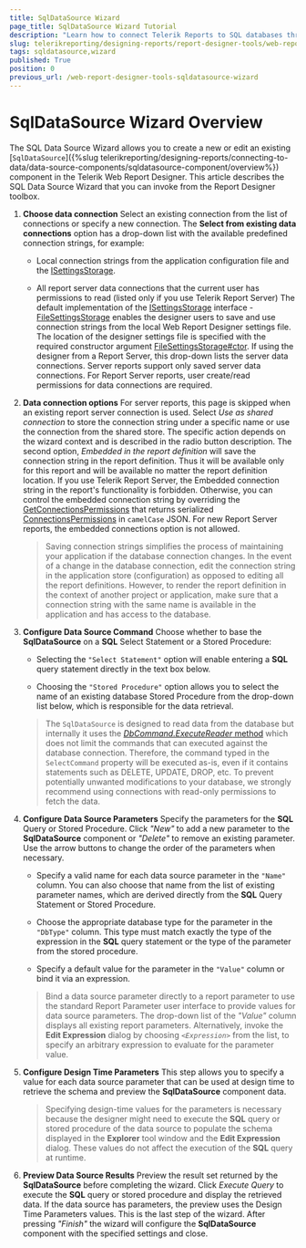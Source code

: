 ```yaml
---
title: SqlDataSource Wizard
page_title: SqlDataSource Wizard Tutorial
description: "Learn how to connect Telerik Reports to SQL databases through the dedicated Web Report Designer's SqlDataSource Wizard."
slug: telerikreporting/designing-reports/report-designer-tools/web-report-designer/tools/sqldatasource-wizard
tags: sqldatasource,wizard
published: True
position: 0
previous_url: /web-report-designer-tools-sqldatasource-wizard
---
```


# SqlDataSource Wizard Overview

The SQL Data Source Wizard allows you to create a new or edit an existing [`SqlDataSource`]({%slug telerikreporting/designing-reports/connecting-to-data/data-source-components/sqldatasource-component/overview%}) component in the Telerik Web Report Designer. This article describes the SQL Data Source Wizard that you can invoke from the Report Designer toolbox. 

1. __Choose data connection__ Select an existing connection from the list of connections or specify a new connection. The __Select from existing data connections__ option has a drop-down list with the available predefined connection strings, for example: 

   + Local connection strings from the application configuration file and the [ISettingsStorage](/api/Telerik.WebReportDesigner.Services.ISettingsStorage). 

   + All report server data connections that the current user has permissions to read (listed only if you use Telerik Report Server) The default implementation of the  [ISettingsStorage](/api/Telerik.WebReportDesigner.Services.ISettingsStorage) interface - [FileSettingsStorage](/api/Telerik.WebReportDesigner.Services.FileSettingsStorage) enables the designer users to save and use connection strings from the local Web Report Designer settings file. The location of the designer settings file is specified with the required constructor argument [FileSettingsStorage#ctor](/api/Telerik.WebReportDesigner.Services#Telerik_WebReportDesigner_Services_FileSettingsStorage#ctor_System_String_). If using the designer from a Report Server, this drop-down lists the server data connections. Server reports support only saved server data connections. For Report Server reports, user create/read permissions for data connections are required. 

1. __Data connection options__ For server reports, this page is skipped when an existing report server connection is used. Select *Use as shared connection* to store the connection string under a specific name or use the connection from the shared store. The specific action depends on the wizard context and is described in the radio button description. The second option, *Embedded in the report definition* will save the connection string in the report definition. Thus it will be available only for this report and will be available no matter the report definition location. If you use Telerik Report Server, the Embedded connection string in the report's functionality is forbidden. Otherwise, you can control the embedded connection string by overriding the [GetConnectionsPermissions](/api/Telerik.WebReportDesigner.Services.Controllers.ReportDesignerControllerBase#Telerik_WebReportDesigner_Services_Controllers_ReportDesignerControllerBase_GetConnectionsPermissions) that returns serialized [ConnectionsPermissions](/api/Telerik.WebReportDesigner.Services.ConnectionsPermissions) in `camelCase` JSON. For new Report Server reports, the embedded connections option is not allowed. 

   >Saving connection strings simplifies the process of maintaining your application if the database connection changes. In the event of a change in the database connection, edit the connection string in the application store (configuration) as opposed to editing all the report definitions. However, to render the report definition in the context of another project or application, make sure that a connection string with the same name is available in the application and has access to the database. 

1. __Configure Data Source Command__ Choose whether to base the __SqlDataSource__ on a __SQL__ Select Statement or a Stored Procedure: 

   + Selecting the `"Select Statement"` option will enable entering a __SQL__ query statement directly in the text box below. 

   + Choosing the `"Stored Procedure"` option allows you to select the name of an existing database Stored Procedure from the drop-down list below, which is responsible for the data retrieval. 

   >The `SqlDataSource` is designed to read data from the database but internally it uses the [_DbCommand.ExecuteReader_ method](https://learn.microsoft.com/en-us/dotnet/api/system.data.common.dbcommand.executereader?view=net-8.0) which does not limit the commands that can executed against the database connection. Therefore, the command typed in the `SelectCommand` property will be executed as-is, even if it contains statements such as DELETE, UPDATE, DROP, etc. To prevent potentially unwanted modifications to your database, we strongly recommend using connections with read-only permissions to fetch the data.

1. __Configure Data Source Parameters__ Specify the parameters for the __SQL__ Query or Stored Procedure. Click *"New"* to add a new parameter to the __SqlDataSource__ component or *"Delete"* to remove an existing parameter. Use the arrow buttons to change the order of the parameters when necessary. 

   + Specify a valid name for each data source parameter in the `"Name"` column. You can also choose that name from the list of existing parameter names, which are derived directly from the __SQL__ Query Statement or Stored Procedure. 

   + Choose the appropriate database type for the parameter in the `"DbType"` column. This type must match exactly the type of the expression in the __SQL__ query statement or the type of the parameter from the stored procedure. 

   + Specify a default value for the parameter in the `"Value"` column or bind it via an expression. 

   >Bind a data source parameter directly to a report parameter to use the standard Report Parameter user interface to provide values for data source parameters. The drop-down list of the *"Value"* column displays all existing report parameters. Alternatively, invoke the  __Edit Expression__ dialog by choosing *```<Expression>```* from the list, to specify an arbitrary expression to evaluate for the parameter value. 

1. __Configure Design Time Parameters__ This step allows you to specify a value for each data source parameter that can be used at design time to retrieve the schema and preview the __SqlDataSource__ component data. 

   >Specifying design-time values for the parameters is necessary because the designer might need to execute the __SQL__ query or stored procedure of the data source to populate the schema displayed in the  __Explorer__ tool window and the  __Edit Expression__ dialog. These values do not affect the execution of the  __SQL__ query at runtime. 

1. __Preview Data Source Results__ Preview the result set returned by the __SqlDataSource__ before completing the wizard. Click *Execute Query* to execute the __SQL__ query or stored procedure and display the retrieved data. If the data source has parameters, the preview uses the Design Time Parameters values. This is the last step of the wizard. After pressing *"Finish"* the wizard will configure the __SqlDataSource__ component with the specified settings and close. 
